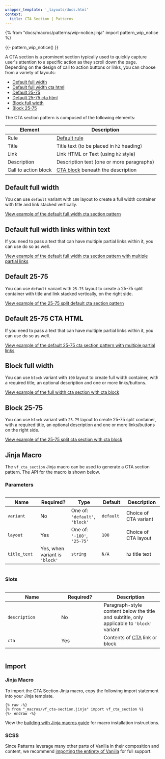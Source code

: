 ```yaml
---
wrapper_template: '_layouts/docs.html'
context:
  title: CTA Section | Patterns
---
```


{% from "docs/macros/patterns/wip-notice.jinja" import pattern_wip_notice %}

{{- pattern_wip_notice() }}

A CTA section is a prominent section typically used to quickly capture user's attention to a specific action as they scroll down the page.
Depending on the design of call to action buttons or links, you can choose from a variety of layouts:

- [Default full width](#default-full-width)
- [Default full width cta html](#default-full-width-cta-html)
- [Default 25-75](#default-25-75)
- [Default 25-75 cta html](#default-25-75-cta-html)
- [Block full width](#block-full-width)
- [Block 25-75](#block-25-75)

The CTA section pattern is composed of the following elements:

| Element              | Description                                                   |
| -------------------- | ------------------------------------------------------------- |
| Rule                 | [Default rule](/docs/patterns/rule#default)                   |
| Title                | Title text (to be placed in `h2` heading)                     |
| Link                 | Link HTML or Text (using `h2` style)                          |
| Description          | Description text (one or more paragraphs)                     |
| Call to action block | [CTA block](/docs/patterns/cta-block) beneath the description |

## Default full width

You can use <code>default</code> variant with <code>100</code> layout to create a full width container with title and link stacked vertically.

<div class="embedded-example"><a href="/docs/examples/patterns/cta-section/default-full-width" class="js-example" data-lang="jinja">
View example of the default full width cta section pattern
</a></div>

## Default full width links within text

If you need to pass a text that can have multiple partial links within it, you can use do so as well.

<div class="embedded-example"><a href="/docs/examples/patterns/cta-section/default-full-width-links-within-text" class="js-example" data-lang="jinja">
View example of the default full width cta section pattern with multiple partial links
</a></div>

## Default 25-75

You can use <code>default</code> variant with <code>25-75</code> layout to create a 25-75 split container with title and link stacked vertically, on the right side.

<div class="embedded-example"><a href="/docs/examples/patterns/cta-section/default-25-75" class="js-example" data-lang="jinja">
View example of the 25-75 split default cta section pattern
</a></div>

## Default 25-75 CTA HTML

If you need to pass a text that can have multiple partial links within it, you can use do so as well.

<div class="embedded-example"><a href="/docs/examples/patterns/cta-section/default-25-75-links-within-text" class="js-example" data-lang="jinja">
View example of the default 25-75 cta section pattern with multiple partial links
</a></div>

## Block full width

You can use <code>block</code> variant with <code>100</code> layout to create full width container, with a required title, an optional description and one or more links/buttons.

<div class="embedded-example"><a href="/docs/examples/patterns/cta-section/block-full-width" class="js-example" data-lang="jinja">
View example of the full width cta section with cta block
</a></div>

## Block 25-75

You can use <code>block</code> variant with <code>25-75</code> layout to create 25-75 split container, with a required title, an optional description and one or more links/buttons on the right side.

<div class="embedded-example"><a href="/docs/examples/patterns/cta-section/block-25-75" class="js-example" data-lang="jinja">
View example of the 25-75 split cta section with cta block
</a></div>

## Jinja Macro

The `vf_cta_section` Jinja macro can be used to generate a CTA section pattern. The API for the macro is shown below.

### Parameters

<div style="overflow: auto;">
  <table>
    <thead>
      <tr>
        <th style="width: 220px;">Name</th>
        <th style="width: 160px;">Required?</th>
        <th style="width: 160px;">Type</th>
        <th style="width: 160px;">Default</th>
        <th style="width: 250px;">Description</th>
      </tr>
    </thead>
    <tbody>
      <tr>
        <td>
          <code>variant</code>
        </td>
        <td>
          No
        </td>
        <td>
          One of:<br>
          <code>'default'</code>,<br>
          <code>'block'</code>
        </td>
        <td>
          <code>default</code>
        </td>
        <td>
          Choice of CTA variant
        </td>
      </tr>
      <tr>
        <td>
          <code>layout</code>
        </td>
        <td>
          Yes
        </td>
        <td>
          One of:<br>
          <code>'-100'</code>,<br>
          <code>'25-75'</code>
        </td>
        <td>
          <code>100</code>
        </td>
        <td>
          Choice of CTA layout
        </td>
      </tr>
      <tr>
        <td>
          <code>title_text</code>
        </td>
        <td>
          Yes, when variant is <code>'block'</code>
        </td>
        <td>
          <code>string</code>
        </td>
        <td>
          <code>N/A</code>
        </td>
        <td>
          <code>h2</code> title text
        </td>
      </tr>
    </tbody>
  </table>
</div>

### Slots

<div style="overflow: auto;">
  <table>
    <thead>
      <tr>
        <th style="width: 220px;">Name</th>
        <th style="width: 160px;">Required?</th>
        <th style="width: 250px;">Description</th>
      </tr>
    </thead>
    <tbody>
      <tr>
      <tr>
        <td>
          <code>description</code>
        </td>
        <td>
          No
        </td>
        <td>
          Paragraph-style content below the title and subtitle, only applicable to <code>'block'</code> variant 
        </td>
      </tr>
      <tr>
        <td>
          <code>cta</code>
        </td>
        <td>
          Yes
        </td>
        <td>
          Contents of <a href="/docs/patterns/cta-block">CTA</a> link or block
        </td>
      </tr>
    </tbody>
  </table>
</div>

## Import

### Jinja Macro

To import the CTA Section Jinja macro, copy the following import statement into your
Jinja template.

```jinja
{% raw -%}
{% from "_macros/vf_cta-section.jinja" import vf_cta_section %}
{%- endraw -%}
```

View the [building with Jinja macros guide](/docs/building-vanilla#jinja-macros)
for macro installation instructions.

### SCSS

Since Patterns leverage many other parts of Vanilla in their composition and content, we
recommend [importing the entirety of Vanilla](/docs#install) for full support.
